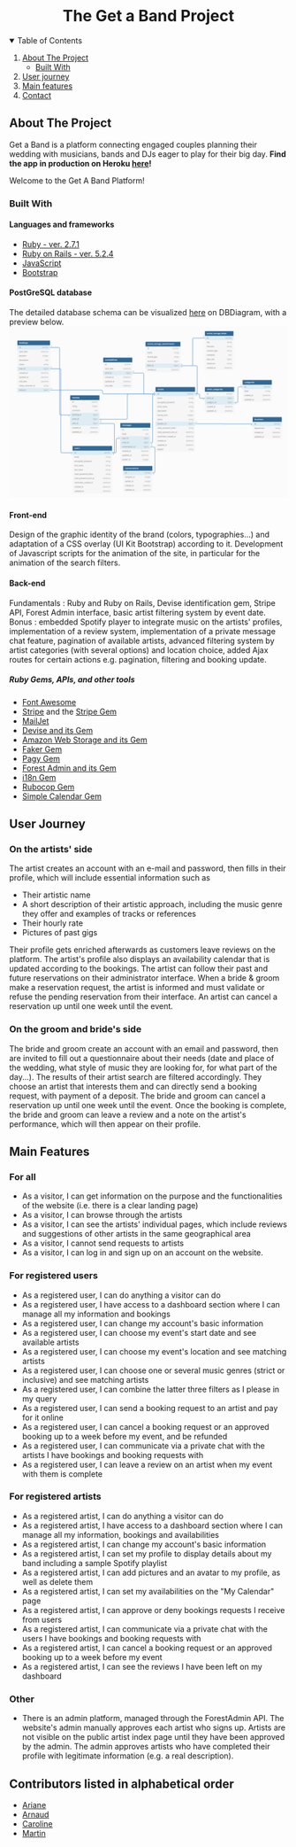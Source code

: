 <!-- PROJECT LOGO -->
<br />
<p align="center">
  <h1 align="center">The Get a Band Project</h1>
</p>


<!-- TABLE OF CONTENTS -->
<details open="open">
  <summary>Table of Contents</summary>
  <ol>
    <li>
      <a href="#about-the-project">About The Project</a>
      <ul>
        <li><a href="#built-with">Built With</a></li>
      </ul>
    </li>
    <li><a href="#user-journey">User journey</a></li>
    <li><a href="#main-features">Main features</a></li>    
    <li><a href="#contact">Contact</a></li>
  </ol>
</details>



<!-- ABOUT THE PROJECT -->
## About The Project

Get a Band is a platform connecting engaged couples planning their wedding with musicians, bands and DJs eager to play for their big day. **Find the app in production on Heroku [here](https://get-a-band.herokuapp.com/)!**

Welcome to the Get A Band Platform!

### Built With

#### Languages and frameworks
* [Ruby - ver. 2.7.1](https://ruby-doc.org/core-2.7.1/)
* [Ruby on Rails - ver. 5.2.4](https://rubyonrails.org/)
* [JavaScript](https://www.ecma-international.org/publications-and-standards/standards/ecma-262/)
* [Bootstrap](https://getbootstrap.com)

#### PostGreSQL database
The detailed database schema can be visualized [here](https://dbdiagram.io/d/605db0ddecb54e10c33d6365) on DBDiagram, with a preview below.
![Database Preview](public/get-a-band-db.png "Database preview")

#### Front-end
Design of the graphic identity of the brand (colors, typographies...) and adaptation of a CSS overlay (UI Kit Bootstrap) according to it. Development of Javascript scripts for the animation of the site, in particular for the animation of the search filters.

#### Back-end
Fundamentals : Ruby and Ruby on Rails, Devise identification gem, Stripe API, Forest Admin interface, basic artist filtering system by event date.
Bonus : embedded Spotify player to integrate music on the artists' profiles, implementation of a review system, implementation of a private message chat feature, pagination of available artists, advanced filtering system by artist categories (with several options) and location choice, added Ajax routes for certain actions e.g. pagination, filtering and booking update.
##### Ruby Gems, APIs, and other tools
* [Font Awesome](https://fontawesome.com)
* [Stripe](https://stripe.com/fr) and the [Stripe Gem](https://github.com/stripe/stripe-ruby)
* [MailJet](https://fr.mailjet.com/) 
* [Devise and its Gem](https://github.com/heartcombo/devise)
* [Amazon Web Storage and its Gem](https://github.com/aws/aws-sdk-ruby)
* [Faker Gem](https://github.com/faker-ruby/faker)
* [Pagy Gem](https://github.com/ddnexus/pagy)
* [Forest Admin and its Gem](https://www.forestadmin.com/)
* [i18n Gem](https://github.com/ruby-i18n/i18n)
* [Rubocop Gem](https://github.com/rubocop/rubocop)
* [Simple Calendar Gem](https://github.com/excid3/simple_calendar)


<!-- USER JOURNEY -->
## User Journey
### On the artists' side
The artist creates an account with an e-mail and password, then fills in their profile, which will include essential information such as
* Their artistic name
* A short description of their artistic approach, including the music genre they offer and examples of tracks or references
* Their hourly rate
* Pictures of past gigs

Their profile gets enriched afterwards as customers leave reviews on the platform. The artist's profile also displays an availability calendar that is updated according to the bookings.
The artist can follow their past and future reservations on their administrator interface. When a bride & groom make a reservation request, the artist is informed and must validate or refuse the pending reservation from their interface. An artist can cancel a reservation up until one week until the event.

### On the groom and bride's side
The bride and groom create an account with an email and password, then are invited to fill out a questionnaire about their needs (date and place of the wedding, what style of music they are looking for, for what part of the day...). The results of their artist search are filtered accordingly. They choose an artist that interests them and can directly send a booking request, with payment of a deposit.
The bride and groom can cancel a reservation up until one week until the event.
Once the booking is complete, the bride and groom can leave a review and a note on the artist's performance, which will then appear on their profile.

<!-- MAIN FEATURES -->
## Main Features
### For all
* As a visitor, I can get information on the purpose and the functionalities of the website (i.e. there is a clear landing page)
* As a visitor, I can browse through the artists
* As a visitor, I can see the artists' individual pages, which include reviews and suggestions of other artists in the same geographical area
* As a visitor, I cannot send requests to artists
* As a visitor, I can log in and sign up on an account on the website.

### For registered users
* As a registered user, I can do anything a visitor can do
* As a registered user, I have access to a dashboard section where I can manage all my information and bookings
* As a registered user, I can change my account's basic information
* As a registered user, I can choose my event's start date and see available artists
* As a registered user, I can choose my event's location and see matching artists
* As a registered user, I can choose one or several music genres (strict or inclusive) and see matching artists
* As a registered user, I can combine the latter three filters as I please in my query
* As a registered user, I can send a booking request to an artist and pay for it online
* As a registered user, I can cancel a booking request or an approved booking up to a week before my event, and be refunded
* As a registered user, I can communicate via a private chat with the artists I have bookings and booking requests with
* As a registered user, I can leave a review on an artist when my event with them is complete

### For registered artists
* As a registered artist, I can do anything a visitor can do
* As a registered artist, I have access to a dashboard section where I can manage all my information, bookings and availabilities
* As a registered artist, I can change my account's basic information
* As a registered artist, I can set my profile to display details about my band including a sample Spotify playlist
* As a registered artist, I can add pictures and an avatar to my profile, as well as delete them
* As a registered artist, I can set my availabilities on the "My Calendar" page
* As a registered artist, I can approve or deny bookings requests I receive from users
* As a registered artist, I can communicate via a private chat with the users I have bookings and booking requests with
* As a registered artist, I can cancel a booking request or an approved booking up to a week before my event
* As a registered artist, I can see the reviews I have been left on my dashboard

### Other
* There is an admin platform, managed through the ForestAdmin API. The website's admin manually approves each artist who signs up. Artists are not visible on the public artist index page until they have been approved by the admin. The admin approves artists who have completed their profile with legitimate information (e.g. a real description).

<!-- CONTACT -->
## Contributors listed in alphabetical order
* [Ariane](https://github.com/arejl)
* [Arnaud](https://github.com/JAG-ROSA/)
* [Caroline](https://github.com/Caro407)
* [Martin](https://github.com/Martinfzz)
